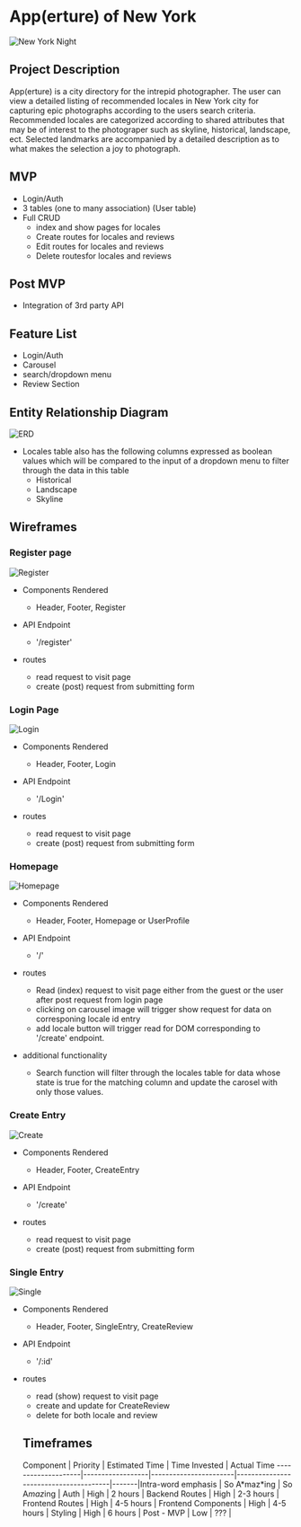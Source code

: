 # App(erture) of New York

![New York Night](https://media.tacdn.com/media/attractions-splice-spp-674x446/06/73/10/c0.jpg)

## Project Description

App(erture) is a city directory for the intrepid photographer.  The user can view a detailed listing of recommended locales in New York city for capturing epic photographs according to the users search criteria.  Recommended locales are categorized according to shared attributes that may be of interest to the photograper such as skyline, historical, landscape, ect.  Selected landmarks are accompanied by a detailed description as to what makes the selection a joy to photograph.

## MVP

* Login/Auth
* 3 tables (one to many association) (User table)
* Full CRUD
	* index and show pages for locales
	* Create routes for locales and reviews
	* Edit routes for locales and reviews
	* Delete routesfor locales and reviews

## Post MVP

* Integration of 3rd party API 

## Feature List

* Login/Auth
* Carousel
* search/dropdown menu
* Review Section

## Entity Relationship Diagram

![ERD](https://i.imgur.com/0OombKB.jpg)

* Locales table also has the following columns
expressed as boolean values which will be compared to the input of a dropdown menu to filter through the data in this table
	* Historical
	* Landscape
	* Skyline
	

## Wireframes

### Register page
![Register](https://i.imgur.com/zQQSGFc.png)

* Components Rendered
	* Header, Footer, Register

* API Endpoint
	*  '/register'

* routes
	*  read request to visit page
	*  create (post) request from submitting form

### Login Page
![Login](https://i.imgur.com/1j22c59.png)

* Components Rendered
	* Header, Footer, Login

* API Endpoint
	*  '/Login'

* routes
	*  read request to visit page
	*  create (post) request from submitting form

### Homepage
![Homepage](https://i.imgur.com/L4ALsBe.png)

* Components Rendered
	* Header, Footer, Homepage or UserProfile

* API Endpoint
	*  '/' 

* routes 
	* Read (index) request to visit page either from the guest or the user after post request from login page
	* clicking on carousel image will trigger show request for data on corresponing locale id entry
	* add locale button will trigger read for DOM corresponding to '/create' endpoint.

* additional functionality
	* Search function will filter through the locales table for data whose state is true for the matching column and update the carosel with only those values.

### Create Entry
![Create](https://i.imgur.com/P7w0kcj.png)

* Components Rendered
	* Header, Footer, CreateEntry

* API Endpoint
	*  '/create'

* routes
	*  read request to visit page
	*  create (post) request from submitting form

### Single Entry
![Single](https://i.imgur.com/7wbFceF.png)

* Components Rendered
	* Header, Footer, SingleEntry, CreateReview

* API Endpoint
	*  '/:id'

* routes
	*  read (show) request to visit page
	*  create and update for CreateReview
	*  delete for both locale and review
	
	## Timeframes
	
	Component        | Priority      | Estimated Time     | Time Invested               | Actual Time
--------------------|------------------|-----------------------|---------------------------------------|-------|Intra-word emphasis | So A\*maz\*ing   | So A<em>maz</em>ing   |
Auth      | High  | 2 hours   |
Backend Routes | High     | 2-3 hours       |
    Frontend Routes  | High  | 4-5 hours    |
Frontend Components          | High  | 4-5 hours |
Styling         | High     | 6 hours   |
     Post - MVP   | Low    | ???      |
        
